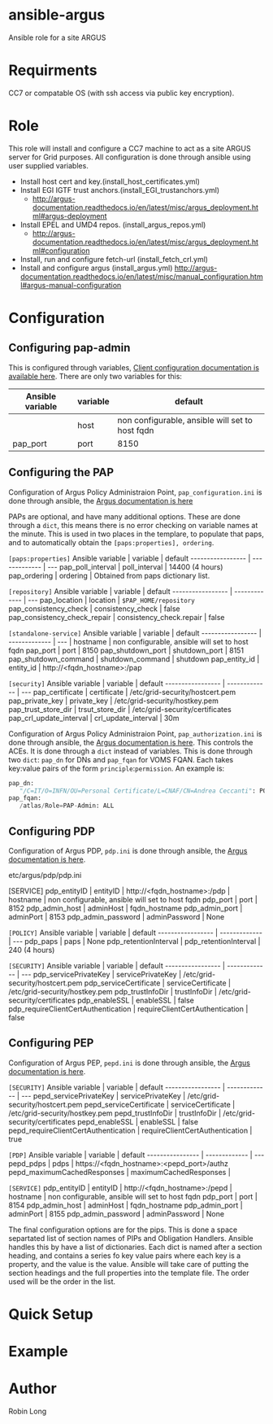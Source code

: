 # ansible-argus
Ansible role for a site ARGUS

Requirments
===========

CC7 or compatable OS (with ssh access via public key encryption).

Role
===========

This role will install and configure a CC7 machine to act as a site ARGUS server for Grid purposes.  All configuration is done through ansible using user supplied variables.

* Install host cert and key.(install_host_certificates.yml)
* Install EGI IGTF trust anchors.(install_EGI_trustanchors.yml)
  * http://argus-documentation.readthedocs.io/en/latest/misc/argus_deployment.html#argus-deployment
* Install EPEL and UMD4 repos. (install_argus_repos.yml)
  * http://argus-documentation.readthedocs.io/en/latest/misc/argus_deployment.html#configuration
* Install, run and configure  fetch-url (install_fetch_crl.yml)
* Install and configure argus (install_argus.yml)
http://argus-documentation.readthedocs.io/en/latest/misc/manual_configuration.html#argus-manual-configuration



Configuration
=============

Configuring pap-admin
----------------------

This is configured through variables, [Client configuration documentation is available here](http://argus-documentation.readthedocs.io/en/latest/pap/cli.html#client-configuration-since-version-1-3-0). There are only two variables for this:

Ansible variable | variable | default
---------------- | -------- | ---
                 | host     | non configurable, ansible will set to host fqdn
pap_port         | port     | 8150


Configuring the PAP
-------------------

Configuration of Argus Policy Administraion Point, `pap_configuration.ini` is done through ansible, the [Argus documentation is here](http://argus-documentation.readthedocs.io/en/latest/pap/configuration.html#service-configuration-file)

PAPs are optional, and have many additional options. These are done through a `dict`, this means there is no error checking on variable names at the minute.   This is used in two places in the templare, to populate that paps, and to automatically obtain the `[paps:properties], ordering`.


`[paps:properties]`
Ansible variable  | variable      | default
----------------- | ------------- | ---
pap_poll_interval | poll_interval | 14400 (4 hours)
pap_ordering      | ordering      | Obtained from paps dictionary list.


`[repository]`
Ansible variable             | variable                 | default
-----------------            | -------------            | ---
pap_location                 | location                 | `$PAP_HOME/repository`
pap_consistency_check        | consistency_check        | false
pap_consistency_check_repair | consistency_check.repair | false


`[standalone-service]`
Ansible variable      | variable         | default
-----------------     | -------------    | ---
                      | hostname         | non configurable, ansible will set to host fqdn
pap_port              | port             | 8150
pap_shutdown_port     | shutdown_port    | 8151
pap_shutdown_command  | shutdown_command | shutdown
pap_entity_id         | entity_id        | http://<fqdn_hostname>:<port>/pap


`[security]`
Ansible variable        | variable            | default
-----------------       | -------------       | ---
pap_certificate         | certificate         | /etc/grid-security/hostcert.pem
pap_private_key         | private_key         | /etc/grid-security/hostkey.pem
pap_trust_store_dir     | trsut_store_dir     | /etc/grid-security/certificates
pap_crl_update_interval | crl_update_interval | 30m

Configuration of Argus Policy Administraion Point, `pap_authorization.ini` is done through ansible, the [Argus documentation is here](http://argus-documentation.readthedocs.io/en/latest/pap/configuration.html#service-access-control). This controls the ACEs.  It is done through a `dict` instead of variables.  This is done through two `dict`: `pap_dn` for DNs and `pap_fqan` for VOMS FQAN.  Each takes key:value pairs of the form `principle`:`permission`. An example is:

```python
pap_dn:
   "/C=IT/O=INFN/OU=Personal Certificate/L=CNAF/CN=Andrea Ceccanti": POLICY_READ_LOCAL|POLICY_READ_REMOTE
pap_fqan:
   /atlas/Role=PAP-Admin: ALL
```

Configuring PDP
----------------

Configuration of Argus PDP, `pdp.ini` is done through ansible, the [Argus documentation is here](http://argus-documentation.readthedocs.io/en/latest/pap/configuration.html#service-access-control). 

etc/argus/pdp/pdp.ini

[SERVICE]
pdp_entityID       | entityID      | http://<fqdn_hostname>:<port>/pdp
                   | hostname 	   | non configurable, ansible will set to host fqdn
pdp_port           | port	   | 8152
pdp_admin_host     | adminHost	   | fqdn_hostname
pdp_admin_port     | adminPort	   | 8153
pdp_admin_password | adminPassword | None

`[POLICY]`
Ansible variable      | variable               | default
-----------------     | -------------          | ---
pdp_paps              | paps                   | None
pdp_retentionInterval | pdp_retentionInterval  | 240 (4 hours)

`[SECURITY]`
Ansible variable                    | variable                        | default
-----------------                   | -------------                   | ---
pdp_servicePrivateKey 	            | servicePrivateKey               | /etc/grid-security/hostcert.pem 
pdp_serviceCertificate 	    	    | serviceCertificate              | /etc/grid-security/hostkey.pem
pdp_trustInfoDir		    | trustInfoDir                    | /etc/grid-security/certificates
pdp_enableSSL                       | enableSSL                       | false
pdp_requireClientCertAuthentication | requireClientCertAuthentication | false





Configuring PEP
----------------

Configuration of Argus PEP, `pepd.ini` is done through ansible, the [Argus documentation is here](http://argus-documentation.readthedocs.io/en/latest/pep/pepd_configuration.html#argus-pep-server-con\figuration).

`[SECURITY]`
Ansible variable                    | variable                        | default
-----------------                   | -------------                   | ---
pepd_servicePrivateKey 	            | servicePrivateKey               | /etc/grid-security/hostcert.pem 
pepd_serviceCertificate 	    | serviceCertificate              | /etc/grid-security/hostkey.pem
pepd_trustInfoDir		    | trustInfoDir                    | /etc/grid-security/certificates
pepd_enableSSL                      | enableSSL                       | false
pepd_requireClientCertAuthentication | requireClientCertAuthentication | true


`[PDP]`
Ansible variable            | variable                        | default
----------------            | -------------                   | ---
pepd_pdps		    | pdps			      | https://<fqdn_hostname>:<pepd_port>/authz
pepd_maximumCachedResponses | maximumCachedResponses	      |


`[SERVICE]`
pdp_entityID       | entityID      | http://<fqdn_hostname>:<port>/pepd
                   | hostname 	   | non configurable, ansible will set to host fqdn
pdp_port           | port	   | 8154
pdp_admin_host     | adminHost	   | fqdn_hostname
pdp_admin_port     | adminPort	   | 8155
pdp_admin_password | adminPassword | None


The final configuration options are for the pips.  This is done a space separtated list of section names of PIPs and Obligation Handlers. Ansible handles this by have a list of dictionaries.  Each dict is named after a section heading, and contains a series fo key value pairs where each key is a property, and the value is the value.   Ansible will take care of putting the section headings and the full properties into the template file.  The order used will be the order in the list.


Quick Setup
===========


Example
============



Author
============
Robin Long